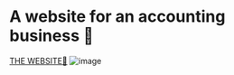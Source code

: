 # A website for an accounting business 🧾
[THE WEBSITE🔗](https://doughnuttheguy.github.io/ondaccounting/)
![image](https://github.com/DoughnutTheGuy/ondaccounting/assets/62459934/d6a72310-8ddd-413b-924c-9326e7a0b3ec)

